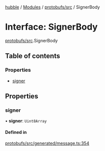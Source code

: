 [hubble](../README.md) / [Modules](../modules.md) / [protobufs/src](../modules/protobufs_src.md) / SignerBody

# Interface: SignerBody

[protobufs/src](../modules/protobufs_src.md).SignerBody

## Table of contents

### Properties

- [signer](protobufs_src.SignerBody.md#signer)

## Properties

### signer

• **signer**: `Uint8Array`

#### Defined in

[protobufs/src/generated/message.ts:354](https://github.com/vinliao/hubble/blob/b933e0c/packages/protobufs/src/generated/message.ts#L354)

